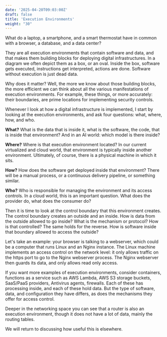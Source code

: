 ```yaml
---
date: '2025-04-20T09:03:00Z'
draft: false
title: 'Execution Environments'
weight: "30"
---
```


What do a laptop, a smartphone, and a smart thermostat have in common with a browser, a database, and a data center?

They are all execution environments that contain software and data, and that makes them building blocks for deploying digital infrastructures.
In a diagram we often depict them as a box, or an oval.
Inside the box, software gets executed, instructions get interpreted, actions are done. Software without execution is just dead data.

Why does it matter? Well, the more we know about those building blocks, the more efficient we can think about all the various manifestations of execution environments.
For example, these things, or more accurately: their boundaries, are prime locations for implementing security controls.

Whenever I look at how a digital infrastructure is implemented, I start by looking at the execution environments, and ask four questions: what, where, how, and who.

__What?__ What is the data that is inside it, what is the software, the code, that is inside that environment? And in an AI world: which model is there inside?

__Where?__  Where is that execution environment located? In our current virtualized and cloud world, that environment is typically inside another environment. Ultimately, of course, there is a physical machine in which it sits.

__How?__ How does the software get deployed inside that environment? There will be a manual process, or a continuous delivery pipeline, or something similar.

__Who?__ Who is responsible for managing the environment and its access controls. In a cloud world, this is an important question. What does the provider do, what does the consumer do?

Then it is time to look at the control boundary that this environment creates. The control boundary creates an outside and an inside. How is data from the outside allowed to go inside? What is the mechanism or protocol? How is that controlled? The same holds for the reverse. How is software inside that boundary allowed to access the outside?

Let's take an example: your browser is talking to a webserver, which could be a computer that runs Linux and an Nginx instance. The Linux machine implements an access control on the network level: it only allows traffic on the https port to go to the Nginx webserver process. The Nginx webserver then guards its data, and only allows read only access.

If you want more examples of execution environments, consider containers, functions as a service such as AWS Lambda, AWS S3 storage buckets, SaaS/PaaS providers, Antivirus agents, firewalls.
Each of these has processing inside, and each of these hold data.
But the type of software, data, and configuration they have differs, as does the mechanisms they offer for access control.

Deeper in the networking space you can see that a router is also an execution environment, though it does not have a lot of data, mainly the routing tables.

We will return to discussing how useful this is elsewhere.

